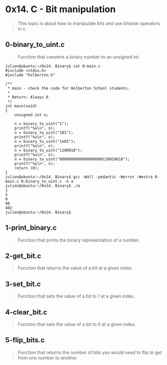# 0x14. C - Bit manipulation
> This topic is about how to manipulate bits and use bitwise operators in c.

## 0-binary_to_uint.c
> Function that converts a binary number to an unsigned int.
```
julien@ubuntu:~/0x14. Binary$ cat 0-main.c
#include <stdio.h>
#include "holberton.h"

/**
 * main - check the code for Holberton School students.
 *
 * Return: Always 0.
 */
int main(void)
{
    unsigned int n;

    n = binary_to_uint("1");
    printf("%u\n", n);
    n = binary_to_uint("101");
    printf("%u\n", n);
    n = binary_to_uint("1e01");
    printf("%u\n", n);
    n = binary_to_uint("1100010");
    printf("%u\n", n);
    n = binary_to_uint("0000000000000000000110010010");
    printf("%u\n", n);
    return (0);
}
julien@ubuntu:~/0x14. Binary$ gcc -Wall -pedantic -Werror -Wextra 0-main.c 0-binary_to_uint.c -o a
julien@ubuntu:~/0x14. Binary$ ./a 
1
5
0
98
402
julien@ubuntu:~/0x14. Binary$ 
```

## 1-print_binary.c
> Function that prints the binary representation of a number.

## 2-get_bit.c
> Function that returns the value of a bit at a given index.

## 3-set_bit.c
> Function that sets the value of a bit to 1 at a given index.

## 4-clear_bit.c
> Function that sets the value of a bit to 0 at a given index.

## 5-flip_bits.c
> Function that returns the number of bits you would need to flip to get from one number to another.